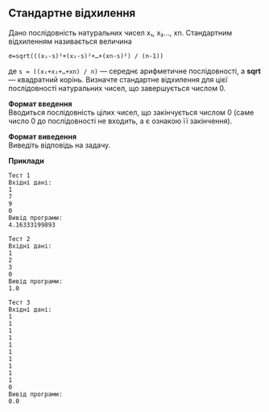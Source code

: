 ## Стандартне відхилення
Дано послідовність натуральних чисел x₁, x₂..., xn. Стандартним відхиленням 
називається величина

```σ=sqrt(((x₁-s)²+(x₂-s)²+…+(xn-s)²) / (n-1))```

де ```s = ((x₁+x₂+…+xn) / n)``` — середнє арифметичне послідовності, а **sqrt** — 
квадратний корінь. Визначте стандартне відхилення для цієї послідовності натуральних 
чисел, що завершується числом 0.

**Формат введення**  
Вводиться послідовність цілих чисел, що закінчується числом 0 (саме число 0 до 
послідовності не входить, а є ознакою її закінчення).

**Формат виведення**  
Виведіть відповідь на задачу.

**Приклади**

```
Тест 1
Вхідні дані:
1
7
9
0
Вивід програми:
4.16333199893

Тест 2
Вхідні дані:
1
2
3
0
Вивід програми:
1.0

Тест 3
Вхідні дані:
1
1
1
1
1
1
1
1
1
1
0
Вивід програми:
0.0
```